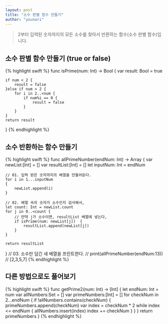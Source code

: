 ```yaml
---
layout: post
title: "소수 판별 함수 만들기"
author: "younari"
---
```


> 2부터 입력된 숫자까지의 모든 소수를 찾아서 반환하는 함수(소수 판별 함수)입니다.

## 소수 판별 함수 만들기 (true or false)

{% highlight swift %}
func isPrime(num: Int) -> Bool {
    var result: Bool = true
    
    if num < 2 {
        result = false
    }else if num > 2 {
        for i in 2..<num {
            if num%i == 0 {
                result = false
            }
        }
    }
    return result
}
{% endhighlight %}

## 소수 반환하는 함수 만들기

{% highlight swift %}
func allPrimeNumber(endNum: Int) -> Array<Any>
{
    var newList:[Int] = []
    var resultList:[Int] = []
    let inputNum: Int = endNum
    
    // 01. 입력 받은 숫자까지의 배열을 만들어둔다.
    for i in 1...inputNum
    {
        newList.append(i)
    }
    
    // 02. 배열 속의 숫자가 소수인지 검사해서,
    let count: Int = newList.count
    for j in 0..<count {
        // 만약 j가 소수이면, resultList 배열에 넣는다,
        if isPrime(num: newList[j])  {
            resultList.append(newList[j])
        }
    }
    
    return resultList
}
// 03. 소수만 담긴 새 배열을 프린트한다.
// print(allPrimeNumber(endNum:13)) // [2,3,5,7]
{% endhighlight %}

## 다른 방법으로도 풀어보기

{% highlight swift %}
func getPrime2(num: Int) -> [Int] {
    let endNum: Int = num
    var allNumbers:Set<Int> = []
    var primeNumbers:[Int] = []
    for checkNum in 2...endNum {
        if !allNumbers.contains(checkNum) {
            primeNumbers.append(checkNum)
            var index = checkNum * 2
            while index <= endNum {
                allNumbers.insert(index)
                index += checkNum
            }
        }
    }
    return primeNumbers
}
{% endhighlight %}